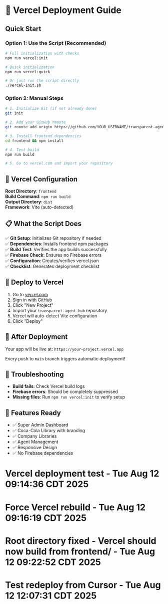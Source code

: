 # 🚀 Vercel Deployment Guide

## Quick Start

### Option 1: Use the Script (Recommended)
```bash
# Full initialization with checks
npm run vercel:init

# Quick initialization
npm run vercel:quick

# Or just run the script directly
./vercel-init.sh
```

### Option 2: Manual Steps
```bash
# 1. Initialize Git (if not already done)
git init

# 2. Add your GitHub remote
git remote add origin https://github.com/YOUR_USERNAME/transparent-agent-hub.git

# 3. Install frontend dependencies
cd frontend && npm install

# 4. Test build
npm run build

# 5. Go to vercel.com and import your repository
```

## 🎯 Vercel Configuration

**Root Directory**: `frontend`  
**Build Command**: `npm run build`  
**Output Directory**: `dist`  
**Framework**: Vite (auto-detected)

## 📋 What the Script Does

✅ **Git Setup**: Initializes Git repository if needed  
✅ **Dependencies**: Installs frontend npm packages  
✅ **Build Test**: Verifies the app builds successfully  
✅ **Firebase Check**: Ensures no Firebase errors  
✅ **Configuration**: Creates/verifies vercel.json  
✅ **Checklist**: Generates deployment checklist  

## 🔗 Deploy to Vercel

1. Go to [vercel.com](https://vercel.com)
2. Sign in with GitHub
3. Click "New Project"
4. Import your `transparent-agent-hub` repository
5. Vercel will auto-detect Vite configuration
6. Click "Deploy"

## 🎉 After Deployment

Your app will be live at: `https://your-project.vercel.app`

Every push to `main` branch triggers automatic deployment!

## 🐛 Troubleshooting

- **Build fails**: Check Vercel build logs
- **Firebase errors**: Should be completely suppressed
- **Missing files**: Run `npm run vercel:init` to verify setup

## 📱 Features Ready

- ✅ Super Admin Dashboard
- ✅ Coca-Cola Library with branding
- ✅ Company Libraries
- ✅ Agent Management
- ✅ Responsive Design
- ✅ No Firebase dependencies
# Vercel deployment test - Tue Aug 12 09:14:36 CDT 2025
# Force Vercel rebuild - Tue Aug 12 09:16:19 CDT 2025
# Root directory fixed - Vercel should now build from frontend/ - Tue Aug 12 09:22:52 CDT 2025
# Test redeploy from Cursor - Tue Aug 12 12:07:31 CDT 2025
